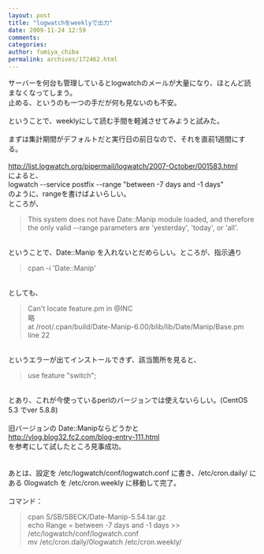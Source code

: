 ```yaml
---
layout: post
title: "logwatchをweeklyで出力"
date: 2009-11-24 12:59
comments: 
categories: 
author: fumiya_chiba
permalink: archives/172462.html
---
```


サーバーを何台も管理しているとlogwatchのメールが大量になり、ほとんど読まなくなってしまう。<br>
止める、というのも一つの手だが何も見ないのも不安。<br>
<br>
ということで、weeklyにして読む手間を軽減させてみようと試みた。<br>
<br>
まずは集計期間がデフォルトだと実行日の前日なので、それを直前1週間にする。<br>
<br>
<a href="http://list.logwatch.org/pipermail/logwatch/2007-October/001583.html" target="_blank" title="http://list.logwatch.org/pipermail/logwatch/2007-October/001583.html">http://list.logwatch.org/pipermail/logwatch/2007-October/001583.html</a><br>
によると、<br>
logwatch --service postfix --range "between -7 days and -1 days"<br>
のように、rangeを書けばよいらしい。<br>
ところが、<br>
<blockquote><p>This system does not have Date::Manip module loaded, and therefore<br>
the only valid --range parameters are 'yesterday', 'today', or 'all'.<br>
</p></blockquote><br>
ということで、Date::Manip を入れないとだめらしい。ところが、指示通り<br>
<blockquote><p>cpan -i 'Date::Manip'<br>
</p></blockquote><br>
としても、<br>
<blockquote><p>Can't locate feature.pm in @INC<br>
略<br>
at /root/.cpan/build/Date-Manip-6.00/blib/lib/Date/Manip/Base.pm line 22<br>
</p></blockquote><br>
というエラーが出てインストールできず、該当箇所を見ると、<br>
<blockquote><p>use feature "switch";<br>
</p></blockquote><br>
とあり、これが今使っているperlのバージョンでは使えないらしい。(CentOS 5.3 でver 5.8.8)<br>
<br>
旧バージョンの Date::Manipならどうかと<br>
<a href="http://vlog.blog32.fc2.com/blog-entry-111.html" target="_blank" title="http://vlog.blog32.fc2.com/blog-entry-111.html">http://vlog.blog32.fc2.com/blog-entry-111.html</a><br>
を参考にして試したところ見事成功。<br>
<br>
<br>
あとは、設定を /etc/logwatch/conf/logwatch.conf に書き、/etc/cron.daily/ にある 0logwatch を /etc/cron.weekly に移動して完了。<br>
<br>
コマンド：<br>
<blockquote><p>cpan S/SB/SBECK/Date-Manip-5.54.tar.gz<br>
echo Range = between -7 days and -1 days >> /etc/logwatch/conf/logwatch.conf <br>
mv /etc/cron.daily/0logwatch /etc/cron.weekly/<br>
</p></blockquote><br>


